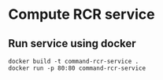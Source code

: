 # Compute RCR service

## Run service using docker

```
docker build -t command-rcr-service .
docker run -p 80:80 command-rcr-service
```

